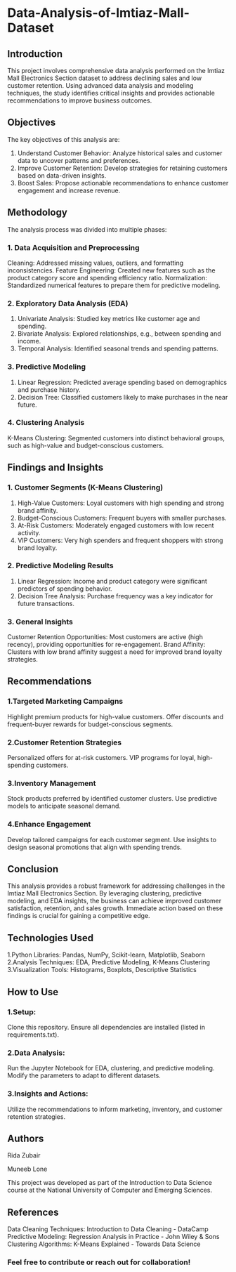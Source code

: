 # Data-Analysis-of-Imtiaz-Mall-Dataset

## Introduction
This project involves comprehensive data analysis performed on the Imtiaz Mall Electronics Section dataset to address declining sales and low customer retention. Using advanced data analysis and modeling techniques, the study identifies critical insights and provides actionable recommendations to improve business outcomes.

## Objectives
The key objectives of this analysis are:
1. Understand Customer Behavior: Analyze historical sales and customer data to uncover patterns and preferences.
2. Improve Customer Retention: Develop strategies for retaining customers based on data-driven insights.
3. Boost Sales: Propose actionable recommendations to enhance customer engagement and increase revenue.

## Methodology
The analysis process was divided into multiple phases:
### 1. Data Acquisition and Preprocessing
Cleaning: Addressed missing values, outliers, and formatting inconsistencies.
Feature Engineering: Created new features such as the product category score and spending efficiency ratio.
Normalization: Standardized numerical features to prepare them for predictive modeling.
### 2. Exploratory Data Analysis (EDA)
1. Univariate Analysis: Studied key metrics like customer age and spending.
2. Bivariate Analysis: Explored relationships, e.g., between spending and income.
3. Temporal Analysis: Identified seasonal trends and spending patterns.
### 3. Predictive Modeling
1. Linear Regression: Predicted average spending based on demographics and purchase history.
2. Decision Tree: Classified customers likely to make purchases in the near future.
### 4. Clustering Analysis
K-Means Clustering: Segmented customers into distinct behavioral groups, such as high-value and budget-conscious customers.

## Findings and Insights
### 1. Customer Segments (K-Means Clustering)
1. High-Value Customers: Loyal customers with high spending and strong brand affinity.
2. Budget-Conscious Customers: Frequent buyers with smaller purchases.
3. At-Risk Customers: Moderately engaged customers with low recent activity.
4. VIP Customers: Very high spenders and frequent shoppers with strong brand loyalty.
### 2. Predictive Modeling Results
1. Linear Regression: Income and product category were significant predictors of spending behavior.
2. Decision Tree Analysis: Purchase frequency was a key indicator for future transactions.
### 3. General Insights
Customer Retention Opportunities: Most customers are active (high recency), providing opportunities for re-engagement.
Brand Affinity: Clusters with low brand affinity suggest a need for improved brand loyalty strategies.

## Recommendations
### 1.Targeted Marketing Campaigns
Highlight premium products for high-value customers.
Offer discounts and frequent-buyer rewards for budget-conscious segments.
### 2.Customer Retention Strategies
Personalized offers for at-risk customers.
VIP programs for loyal, high-spending customers.
### 3.Inventory Management
Stock products preferred by identified customer clusters.
Use predictive models to anticipate seasonal demand.
### 4.Enhance Engagement
Develop tailored campaigns for each customer segment.
Use insights to design seasonal promotions that align with spending trends.

## Conclusion
This analysis provides a robust framework for addressing challenges in the Imtiaz Mall Electronics Section. By leveraging clustering, predictive modeling, and EDA insights, the business can achieve improved customer satisfaction, retention, and sales growth. Immediate action based on these findings is crucial for gaining a competitive edge.

## Technologies Used
1.Python Libraries: Pandas, NumPy, Scikit-learn, Matplotlib, Seaborn
2.Analysis Techniques: EDA, Predictive Modeling, K-Means Clustering
3.Visualization Tools: Histograms, Boxplots, Descriptive Statistics

## How to Use
### 1.Setup:
Clone this repository.
Ensure all dependencies are installed (listed in requirements.txt).
### 2.Data Analysis:
Run the Jupyter Notebook for EDA, clustering, and predictive modeling.
Modify the parameters to adapt to different datasets.
### 3.Insights and Actions:
Utilize the recommendations to inform marketing, inventory, and customer retention strategies.

## Authors
Rida Zubair

Muneeb Lone

This project was developed as part of the Introduction to Data Science course at the National University of Computer and Emerging Sciences.

## References
Data Cleaning Techniques: Introduction to Data Cleaning - DataCamp
Predictive Modeling: Regression Analysis in Practice - John Wiley & Sons
Clustering Algorithms: K-Means Explained - Towards Data Science

### Feel free to contribute or reach out for collaboration!
